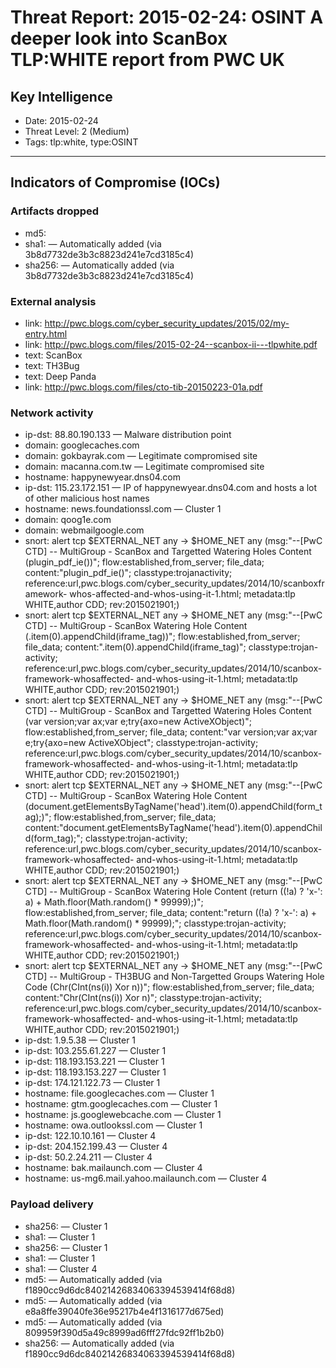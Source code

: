 # Threat Report: 2015-02-24: OSINT A deeper look into ScanBox TLP:WHITE report from PWC UK


## Key Intelligence
* Date: 2015-02-24
* Threat Level: 2 (Medium)
* Tags: tlp:white, type:OSINT

---

## Indicators of Compromise (IOCs)
### Artifacts dropped
* md5: <md5>
* sha1: <sha1> — Automatically added (via 3b8d7732de3b3c8823d241e7cd3185c4)
* sha256: <sha256> — Automatically added (via 3b8d7732de3b3c8823d241e7cd3185c4)

### External analysis
* link: http://pwc.blogs.com/cyber_security_updates/2015/02/my-entry.html
* link: http://pwc.blogs.com/files/2015-02-24--scanbox-ii---tlpwhite.pdf
* text: ScanBox
* text: TH3Bug
* text: Deep Panda
* link: http://pwc.blogs.com/files/cto-tib-20150223-01a.pdf

### Network activity
* ip-dst: 88.80.190.133 — Malware distribution point
* domain: googlecaches.com
* domain: gokbayrak.com — Legitimate compromised site
* domain: macanna.com.tw — Legitimate compromised site
* hostname: happynewyear.dns04.com
* ip-dst: 115.23.172.151 — IP of happynewyear.dns04.com and hosts a lot of other malicious host names
* hostname: news.foundationssl.com — Cluster 1
* domain: qoog1e.com
* domain: webmailgoogle.com
* snort: alert tcp $EXTERNAL_NET any -> $HOME_NET any (msg:"--[PwC CTD] -- MultiGroup - ScanBox and Targetted Watering Holes Content (plugin_pdf_ie())"; flow:established,from_server; file_data; content:"plugin_pdf_ie()"; classtype:trojanactivity; reference:url,pwc.blogs.com/cyber_security_updates/2014/10/scanboxframework- whos-affected-and-whos-using-it-1.html; metadata:tlp WHITE,author CDD;  rev:2015021901;)
* snort: alert tcp $EXTERNAL_NET any -> $HOME_NET any (msg:"--[PwC CTD] -- MultiGroup - ScanBox Watering Hole Content (.item(0).appendChild(iframe_tag))"; flow:established,from_server; file_data; content:".item(0).appendChild(iframe_tag)"; classtype:trojan-activity; reference:url,pwc.blogs.com/cyber_security_updates/2014/10/scanbox-framework-whosaffected- and-whos-using-it-1.html; metadata:tlp WHITE,author CDD;  rev:2015021901;)
* snort: alert tcp $EXTERNAL_NET any -> $HOME_NET any (msg:"--[PwC CTD] -- MultiGroup - ScanBox and Targetted Watering Holes Content (var version\;var ax\;var e\;try{axo=new ActiveXObject)"; flow:established,from_server; file_data; content:"var version\;var ax\;var e\;try{axo=new ActiveXObject"; classtype:trojan-activity; reference:url,pwc.blogs.com/cyber_security_updates/2014/10/scanbox-framework-whosaffected- and-whos-using-it-1.html; metadata:tlp WHITE,author CDD;  rev:2015021901;)
* snort: alert tcp $EXTERNAL_NET any -> $HOME_NET any (msg:"--[PwC CTD] -- MultiGroup - ScanBox Watering Hole Content (document.getElementsByTagName('head').item(0).appendChild(form_tag)\;)"; flow:established,from_server; file_data; content:"document.getElementsByTagName('head').item(0).appendChild(form_tag)\;"; classtype:trojan-activity; reference:url,pwc.blogs.com/cyber_security_updates/2014/10/scanbox-framework-whosaffected- and-whos-using-it-1.html; metadata:tlp WHITE,author CDD;  rev:2015021901;)
* snort: alert tcp $EXTERNAL_NET any -> $HOME_NET any (msg:"--[PwC CTD] -- MultiGroup - ScanBox Watering Hole Content (return ((!a) ? 'x-': a) + Math.floor(Math.random() * 99999)\;)"; flow:established,from_server; file_data; content:"return ((!a) ? 'x-': a) + Math.floor(Math.random() * 99999)\;"; classtype:trojan-activity; reference:url,pwc.blogs.com/cyber_security_updates/2014/10/scanbox-framework-whosaffected- and-whos-using-it-1.html; metadata:tlp WHITE,author CDD;  rev:2015021901;)
* snort: alert tcp $EXTERNAL_NET any -> $HOME_NET any (msg:"--[PwC CTD] -- MultiGroup - TH3BUG and Non-Targetted Groups Watering Hole Code (Chr(CInt(ns(i)) Xor n))"; flow:established,from_server; file_data; content:"Chr(CInt(ns(i)) Xor n)"; classtype:trojan-activity; reference:url,pwc.blogs.com/cyber_security_updates/2014/10/scanbox-framework-whosaffected- and-whos-using-it-1.html; metadata:tlp WHITE,author CDD;  rev:2015021901;)
* ip-dst: 1.9.5.38 — Cluster 1
* ip-dst: 103.255.61.227 — Cluster 1
* ip-dst: 118.193.153.221 — Cluster 1
* ip-dst: 118.193.153.227 — Cluster 1
* ip-dst: 174.121.122.73 — Cluster 1
* hostname: file.googlecaches.com — Cluster 1
* hostname: gtm.googlecaches.com — Cluster 1
* hostname: js.googlewebcache.com — Cluster 1
* hostname: owa.outlookssl.com — Cluster 1
* ip-dst: 122.10.10.161 — Cluster 4
* ip-dst: 204.152.199.43 — Cluster 4
* ip-dst: 50.2.24.211 — Cluster 4
* hostname: bak.mailaunch.com — Cluster 4
* hostname: us-mg6.mail.yahoo.mailaunch.com — Cluster 4

### Payload delivery
* sha256: <sha256> — Cluster 1
* sha1: <sha1> — Cluster 1
* sha256: <sha256> — Cluster 1
* sha1: <sha1> — Cluster 1
* sha1: <sha1> — Cluster 4
* md5: <md5> — Automatically added (via f1890cc9d6dc84021426834063394539414f68d8)
* md5: <md5> — Automatically added (via e8a8ffe39040fe36e95217b4e4f1316177d675ed)
* md5: <md5> — Automatically added (via 809959f390d5a49c8999ad6fff27fdc92ff1b2b0)
* sha256: <sha256> — Automatically added (via f1890cc9d6dc84021426834063394539414f68d8)
